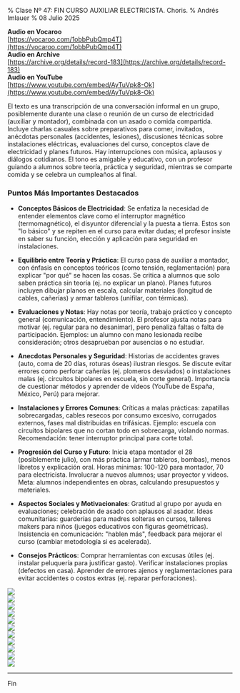 % Clase Nº 47: FIN CURSO AUXILIAR ELECTRICISTA. Choris.
% Andrés Imlauer
% 08 Julio 2025

**Audio en Vocaroo**   
[https://vocaroo.com/1obbPubQmp4T](https://vocaroo.com/1obbPubQmp4T)   
**Audio en Archive**   
[https://archive.org/details/record-183](https://archive.org/details/record-183)   
**Audio en YouTube**   
[https://www.youtube.com/embed/AyTuVpk8-Ok](https://www.youtube.com/embed/AyTuVpk8-Ok)   

El texto es una transcripción de una conversación informal en un grupo, posiblemente durante una clase o reunión de un curso de electricidad (auxiliar y montador), combinada con un asado o comida compartida. Incluye charlas casuales sobre preparativos para comer, invitados, anécdotas personales (accidentes, lesiones), discusiones técnicas sobre instalaciones eléctricas, evaluaciones del curso, conceptos clave de electricidad y planes futuros. Hay interrupciones con música, aplausos y diálogos cotidianos. El tono es amigable y educativo, con un profesor guiando a alumnos sobre teoría, práctica y seguridad, mientras se comparte comida y se celebra un cumpleaños al final.


### Puntos Más Importantes Destacados
- **Conceptos Básicos de Electricidad**: Se enfatiza la necesidad de entender elementos clave como el interruptor magnético (termomagnético), el disyuntor diferencial y la puesta a tierra. Estos son "lo básico" y se repiten en el curso para evitar dudas; el profesor insiste en saber su función, elección y aplicación para seguridad en instalaciones.
  
- **Equilibrio entre Teoría y Práctica**: El curso pasa de auxiliar a montador, con énfasis en conceptos teóricos (como tensión, reglamentación) para explicar "por qué" se hacen las cosas. Se critica a alumnos que solo saben práctica sin teoría (ej. no explicar un plano). Planes futuros incluyen dibujar planos en escala, calcular materiales (longitud de cables, cañerías) y armar tableros (unifilar, con térmicas).


- **Evaluaciones y Notas**: Hay notas por teoría, trabajo práctico y concepto general (comunicación, entendimiento). El profesor ajusta notas para motivar (ej. regular para no desanimar), pero penaliza faltas o falta de participación. Ejemplos: un alumno con mano lesionada recibe consideración; otros desaprueban por ausencias o no estudiar.


- **Anecdotas Personales y Seguridad**: Historias de accidentes graves (auto, coma de 20 días, roturas óseas) ilustran riesgos. Se discute evitar errores como perforar cañerías (ej. plomeros desviados) o instalaciones malas (ej. circuitos bipolares en escuela, sin corte general). Importancia de cuestionar métodos y aprender de videos (YouTube de España, México, Perú) para mejorar.


- **Instalaciones y Errores Comunes**: Críticas a malas prácticas: zapatillas sobrecargadas, cables resecos por consumo excesivo, corrugados externos, fases mal distribuidas en trifásicas. Ejemplo: escuela con circuitos bipolares que no cortan todo en sobrecarga, violando normas. Recomendación: tener interruptor principal para corte total.


- **Progresión del Curso y Futuro**: Inicia etapa montador el 28 (posiblemente julio), con más práctica (armar tableros, bombas), menos libretos y explicación oral. Horas mínimas: 100-120 para montador, 70 para electricista. Involucrar a nuevos alumnos; usar proyector y videos. Meta: alumnos independientes en obras, calculando presupuestos y materiales.


- **Aspectos Sociales y Motivacionales**: Gratitud al grupo por ayuda en evaluaciones; celebración de asado con aplausos al asador. Ideas comunitarias: guarderías para madres solteras en cursos, talleres makers para niños (juegos educativos con figuras geométricas). Insistencia en comunicación: "hablen más", feedback para mejorar el curso (cambiar metodología si es acelerada).


- **Consejos Prácticos**: Comprar herramientas con excusas útiles (ej. instalar peluquería para justificar gasto). Verificar instalaciones propias (defectos en casa). Aprender de errores ajenos y reglamentaciones para evitar accidentes o costos extras (ej. reparar perforaciones).
   

![](https://blogger.googleusercontent.com/img/b/R29vZ2xl/AVvXsEivf5XL1-HQaKS6rSBAcvTEMPS_1UhWo67IEVI23XW20ZvaTg_JbU5vTAlXYzt45hRKyLHrBnRrN5DP1O0DWlCwnJ2fO_G5hV-7m0s2l9t4RJFBl8ZDnRREqZBc0yo2Cf7tkF7dcVmv0oN1GXc6aZ4J3Bx7HdhWOPNXQYOVvcgdYY5NOEubkSJT1yoRG1s/s4160/IMG-20250707-WA0007.jpg)   
![](https://blogger.googleusercontent.com/img/b/R29vZ2xl/AVvXsEj3Zz_Y7Fi1XoO1MaR4KtdxfP5zupHKhLujlfzWV9Y9YjSy5eitXCJgcPqabxpPH6PEEi373CY686P0ksOZTwVXMWfi1oD1wK-VVY_c2ZCaenlIFVsgHj2Q4SMOyrHA8fQLXKhNkf5Rd4EdR8F2ftpRNHFarc0xf08JVPy2RjfgsGb3H8EsyIXKb6FhGsI/s4160/IMG-20250707-WA0008.jpg)   
![](https://blogger.googleusercontent.com/img/b/R29vZ2xl/AVvXsEhSce6IPTCyv0WU-_hopVlLdnbp33qv5yAwvTwsA5YtOF2W_TnEgdqxyS0II4OmbL3PP56zwJy-IwgmDMOLTNzFkSqUjYGaZAAAaIImlvjYmpkB4JeGx0977fFPwK0fOnkFODBD0fjHs6SavVonun8TQXD7gW_pHPbF2Ra24B8douzOkNtUmcMeFjvoA7E/s4160/IMG-20250707-WA0009.jpg)   
![](https://blogger.googleusercontent.com/img/b/R29vZ2xl/AVvXsEiDSz-rYWQjZXf7yf3FuiP-iDz1OfifPcpDCBG1uwzeQnkixJ4KgPvkc29MV0mwOMaMewkKgtVZ1frrAN0BG6oawyrAYxBi40SjCQUcFQcOhVMfUnMiyxqKNdDmunmBqu9E86_HbOY1khrcWSz3dYfwqu8AVyZUcDK_OGZSXfn5L5SKujSmaR6Xro6_ySE/s4160/IMG-20250707-WA0010.jpg)   
![](https://blogger.googleusercontent.com/img/b/R29vZ2xl/AVvXsEjYS3u49ixhwsj9T5wsoP_7MzgI42F8SfSkAUYvzlrV_XPos5DKaof7Wd16TwpAjyPKBeA2wDVZ8CTLhFHtSObNoDZS8KRL9k4_8wBTfXwR1ieWBiPnAW2Gxa9sAomxzaDamOekZp-b8MNHoWeuIIK7no1-cpsgZ-G0hyphenhyphenZsJB2BeMmdbrx5WAlFBNb1hv4/s4160/IMG-20250707-WA0011.jpg)   
![](https://blogger.googleusercontent.com/img/b/R29vZ2xl/AVvXsEioLV4FajC-o8ZAluXZhoKz2J5aBbNwOdDbWXB9cWM_r0sP18gukeToU-jxcErAPQOEbjiQSkxXFKQlM5BeSdGtTFddpY0zM-4_GDLy7LG8LXvfeZ5FcAlqNKMeRI5lGmfxpD2VCWQNcOT7tKW3_Wn_oOkqDaJi-ob3qza8j04EjQiXJN5Qvs0HaNwwTCc/s4160/IMG-20250707-WA0012.jpg)   
![](https://blogger.googleusercontent.com/img/b/R29vZ2xl/AVvXsEjhwJKB0jhyphenhyphen8n4xzIvi0lMnUmnl3gNt55pPkDcD6sLx7FLxkPmTkDl6cCa9FRv-yYmdJEjB46LHrWefh4oc1yC3rMDjDaNA8wEubGmvNzlvDBifzZjKRIbe9hwUi3laR1BbRpZYBmuPR79Itsxq-rxeMhdrqJtlFT70IjuTlf8YV602cRk_epXA-hchJgU/s4160/IMG-20250707-WA0013.jpg)   
![](https://blogger.googleusercontent.com/img/b/R29vZ2xl/AVvXsEgA-rb3qVnhvBaiO7xzhFFVm9mK1WLsZQHEQMD7J9Y0APt4HnPlKduE6-0F9mnhnOhfmhq-I5bHelpBIkfblv2eZp0hftb0KAYgaWwEXUjTZ-iorRLnwLToZgOjBiJ3hXiBzf9nxcDVJEM4WIBiBQe6ayIiI3r3gLmmfa8HUrvwY7eufgRXnnKhyYYsEd0/s4160/IMG-20250707-WA0014.jpg)   
![](https://blogger.googleusercontent.com/img/b/R29vZ2xl/AVvXsEh2Gb1TZrZyMt-axT0dPvq9iULDTk8GYgnI36I0MV25SSPUrA4YVozJK26b-yYp5wgulir0QtSSqM-DmO1DuhzY7HnItgUF_lOBfEGX7lUTvdjgWiXBB9wYwbMD2yQYRI6GHySa5j3I7fYMFm2VxhpZ62KyUxAMN1QaAecxFE7RlNeGyS-wArlzz3EL2l8/s4160/IMG-20250707-WA0015.jpg)   
![](https://blogger.googleusercontent.com/img/b/R29vZ2xl/AVvXsEjEaD-qgAF6zmJJ7VjgRv2N-sXmKzTsU-alnV6R4uNlCMjmLqixg9jBCePVKA_C39OHP10ILyQDBY8LeJJwJRndyf7YrWwIHISZTQOJi9b0vltz1V9rvNHskfZ7Zb1cP9X73eIjkgD2k_3sEnY3_aW-nJHmLZn3OWrShVv5W77YYPsiWoYRNRsnsPN0Yco/s4160/IMG-20250707-WA0016.jpg)   
![](https://blogger.googleusercontent.com/img/b/R29vZ2xl/AVvXsEgTedz9vjMrAQsxD-ozzP0SZzNAfnry5rrIufJLjS1w4d_wikQZew0r0-7LcYJGokHEWp0EeA8TDH0v1KzfQrKulxKpv149vixZNEE4Wr39v2JYQriyrVtan75xVeMSqxY74UdKA0NZYyS9eJLJAO5M9-d8Q4oLWckxHgSSrVNTl1QE-SHITDGB04BQiz4/s4160/IMG-20250707-WA0017.jpg)   
   
---

Fin
